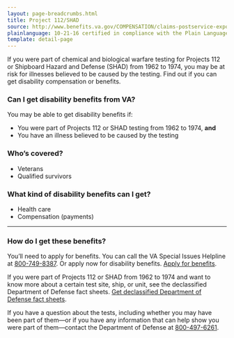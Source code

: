 ```yaml
---
layout: page-breadcrumbs.html
title: Project 112/SHAD
source: http://www.benefits.va.gov/COMPENSATION/claims-postservice-exposures-project_112_shad.asp
plainlanguage: 10-21-16 certified in compliance with the Plain Language Act
template: detail-page
---
```


<div class="va-introtext">

If you were part of chemical and biological warfare testing for Projects 112 or Shipboard Hazard and Defense (SHAD) from 1962 to 1974, you may be at risk for illnesses believed to be caused by the testing. Find out if you can get disability compensation or benefits.

</div>


<div class="feature" markdown="1">

### Can I get disability benefits from VA?

You may be able to get disability benefits if:
- You were part of Projects 112 or SHAD testing from 1962 to 1974, **and**
- You have an illness believed to be caused by the testing

### Who’s covered?

- Veterans
- Qualified survivors

</div>


### What kind of disability benefits can I get?

-	Health care
-	Compensation (payments)

-----

### How do I get these benefits?

You’ll need to apply for benefits. You can call the VA Special Issues Helpline at <a href="tel:+18007498387">800-749-8387</a>. Or apply now for disability benefits. [Apply for benefits](/disability-benefits/apply/).

If you were part of Projects 112 or SHAD from 1962 to 1974 and want to know more about a certain test site, ship, or unit, see the declassified Department of Defense fact sheets. [Get declassified Department of Defense fact sheets]( http://www.health.mil/Military-Health-Topics/Health-Readiness/Environmental-Exposures/Project-112-SHAD/Fact-Sheets).

If you have a question about the tests, including whether you may have been part of them—or if you have any information that can help show you were part of them—contact the Department of Defense at <a href="tel:+18004976261">800-497-6261</a>.


